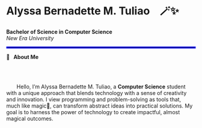<h1> Alyssa Bernadette M. Tuliao &nbsp;&nbsp;  🪄✨ </h1
<p><strong>Bachelor of Science in Computer Science</strong><br>
<em>New Era University</em></p>
<hr style="border: 2px solid blue;">
<p><b>🌟 &nbsp;&nbsp;About Me</b></p>
<br><br>
<p>&nbsp;&nbsp&nbsp;&nbsp&nbsp;&nbsp; Hello, I’m Alyssa Bernadette M. Tuliao, a <b>Computer Science</b> student with a unique approach that blends technology with a sense of creativity and innovation. I view programming and problem-solving as tools that, much like magic💫, can transform abstract ideas into practical solutions. My goal is to harness the power of technology to create impactful, almost magical outcomes.</p>
